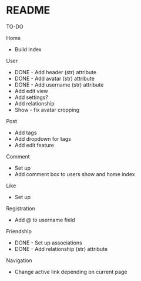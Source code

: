# README

TO-DO

Home
  * Build index

User
  * DONE - Add header (str) attribute
  * DONE - Add avatar (str) attribute
  * DONE - Add username (str) attribute
  * Add edit view
  * Add settings?
  * Add relationship
  * Show - fix avatar cropping

Post
  * Add tags
  * Add dropdown for tags
  * Add edit feature

Comment
  * Set up
  * Add comment box to users show and home index

Like
  * Set up

Registration
  * Add @ to username field

Friendship
  * DONE - Set up associations
  * DONE - Add relationship (str) attribute

Navigation
  * Change active link depending on current page
